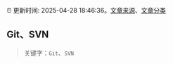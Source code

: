 :alarm_clock: 更新时间: 2025-04-28 18:46:36。[文章来源](/README.md)、[文章分类](/TAGS.md)

## Git、SVN


> 关键字：`Git`、`SVN`



